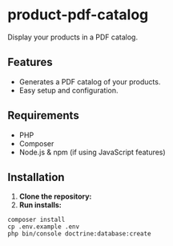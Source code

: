 # product-pdf-catalog

Display your products in a PDF catalog.

## Features

- Generates a PDF catalog of your products.
- Easy setup and configuration.

## Requirements

- PHP
- Composer
- Node.js & npm (if using JavaScript features)

## Installation

1. **Clone the repository:**
2. **Run installs:**
```
composer install
cp .env.example .env
php bin/console doctrine:database:create
